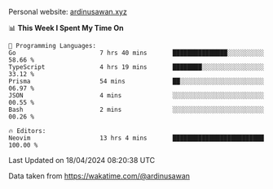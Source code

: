 Personal website: [ardinusawan.xyz](https://ardinusawan.xyz)

<!--START_SECTION:waka-->
📊 **This Week I Spent My Time On** 

```text
💬 Programming Languages: 
Go                       7 hrs 40 mins       ███████████████░░░░░░░░░░   58.66 % 
TypeScript               4 hrs 19 mins       ████████░░░░░░░░░░░░░░░░░   33.12 % 
Prisma                   54 mins             ██░░░░░░░░░░░░░░░░░░░░░░░   06.97 % 
JSON                     4 mins              ░░░░░░░░░░░░░░░░░░░░░░░░░   00.55 % 
Bash                     2 mins              ░░░░░░░░░░░░░░░░░░░░░░░░░   00.26 % 

🔥 Editors: 
Neovim                   13 hrs 4 mins       █████████████████████████   100.00 % 
```


 Last Updated on 18/04/2024 08:20:38 UTC
<!--END_SECTION:waka-->
Data taken from https://wakatime.com/@ardinusawan
